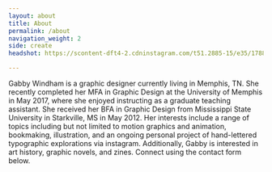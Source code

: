 ```yaml
---
layout: about
title: About
permalink: /about
navigation_weight: 2
side: create
headshot: https://scontent-dft4-2.cdninstagram.com/t51.2885-15/e35/17881393_401526173546109_6315421964756320256_n.jpg

---
```


Gabby Windham is a graphic designer currently living in Memphis, TN. She recently completed her MFA in Graphic Design at the University of Memphis in May 2017, where she enjoyed instructing as a graduate teaching assistant. She received her BFA in Graphic Design from Mississippi State University in Starkville, MS in May 2012. Her interests include a range of topics including but not limited to motion graphics and animation, bookmaking, illustration, and an ongoing personal project of hand-lettered typographic explorations via instagram. Additionally, Gabby is interested in art history, graphic novels, and zines. Connect using the contact form below.
